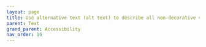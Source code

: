 ```yaml
---
layout: page
title: Use alternative text (alt text) to describe all non-decorative visuals.
parent: Text
grand_parent: Accessibility
nav_order: 16
---
```

